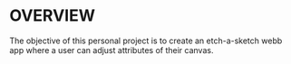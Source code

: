 # OVERVIEW 
The objective of this personal project is to create an etch-a-sketch webb app where a user can adjust attributes of their canvas. 


